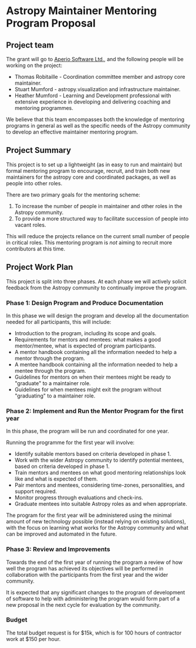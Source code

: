 # Astropy Maintainer Mentoring Program Proposal

## Project team

The grant will go to [Aperio Software Ltd.](https://aperiosoftware.com), and the
following people will be working on the project:

* Thomas Robitaille - Coordination committee member and astropy core maintainer.
* Stuart Mumford - astropy.visualization and infrastructure maintainer.
* Heather Mumford - Learning and Development professional with extensive
  experience in developing and delivering coaching and mentoring programmes.

We believe that this team encompasses both the knowledge of mentoring programs
in general as well as the specific needs of the Astropy community to develop an
effective maintainer mentoring program.

## Project Summary

This project is to set up a lightweight (as in easy to run and maintain) but
formal mentoring program to encourage, recruit, and train both new maintainers
for the astropy core and coordinated packages, as well as people into other
roles.

There are two primary goals for the mentoring scheme:
1. To increase the number of people in maintainer and other roles in the Astropy
   community.
2. To provide a more structured way to facilitate succession of people into
   vacant roles.

This will reduce the projects reliance on the current small number of people in
critical roles. This mentoring program is *not* aiming to recruit more
contributors at this time.

## Project Work Plan

This project is split into three phases. At each phase we will actively solicit
feedback from the Astropy community to continually improve the program.

### Phase 1: Design Program and Produce Documentation

In this phase we will design the program and develop all the documentation
needed for all participants, this will include:
  * Introduction to the program, including its scope and goals.
  * Requirements for mentors and mentees: what makes a good mentor/mentee, what
    is expected of program participants.
  * A mentor handbook containing all the information needed to help a mentor
    through the program.
  * A mentee handbook containing all the information needed to help a mentee
    through the program.
  * Guidelines for mentors on when their mentees might be ready to "graduate" to
    a maintainer role.
  * Guidelines for when mentees might exit the program without "graduating" to a
    maintainer role.
    
### Phase 2: Implement and Run the Mentor Program for the first year

In this phase, the program will be run and coordinated for one year. 

Running the programme for the first year will involve:

  * Identify suitable mentors based on criteria developed in phase 1.
  * Work with the wider Astropy community to identify potential mentees, based
    on criteria developed in phase 1.
  * Train mentors and mentees on what good mentoring relationships look like and
    what is expected of them.
  * Pair mentors and mentees, considering time-zones, personalities, and support
    required.
  * Monitor progress through evaluations and check-ins.
  * Graduate mentees into suitable Astropy roles as and when appropriate.

The program for the first year will be administered using the minimal amount of
new technology possible (instead relying on existing solutions), with the focus
on learning what works for the Astropy community and what can be improved and
automated in the future.

### Phase 3: Review and Improvements

Towards the end of the first year of running the program a review of how well
the program has achieved its objectives will be performed in collaboration with
the participants from the first year and the wider community.

It is expected that any significant changes to the program of development of
software to help with administering the program would form part of a new
proposal in the next cycle for evaluation by the community.

### Budget

The total budget request is for $15k, which is for 100 hours of contractor work
at $150 per hour.
